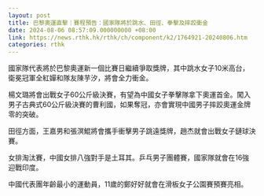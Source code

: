 ```yaml
---
layout: post
title: 巴黎奧運直擊｜賽程預告：國家隊將於跳水、田徑、拳擊及摔跤衝金
date: 2024-08-06 08:57:09.000000000 +08:00
link: https://news.rthk.hk/rthk/ch/component/k2/1764921-20240806.htm
categories: rthk
---
```


國家隊代表將於巴黎奧運新一個比賽日繼續爭取獎牌，其中跳水女子10米高台，衛冕冠軍全紅嬋和隊友陳芋汐，將會全力衝金。

楊文璐將會出戰女子60公斤級決賽，有望為中國女子拳擊隊拿下奧運首金。闖入男子古典式60公斤級決賽的曹利國，如果奪冠，亦會實現中國男子摔跤奧運金牌零的突破。

田徑方面，王嘉男和張溟鯤將會攜手衝擊男子跳遠獎牌，趙杰就會出戰女子鏈球決賽。

女排淘汰賽，中國女排八強對手是土耳其。乒乓男子團體賽，國家隊就會在16強迎戰印度。

中國代表團年齡最小的運動員，11歲的鄭好好就會在滑板女子公園賽預賽亮相。
